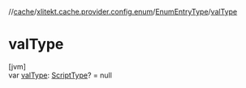 //[cache](../../../index.md)/[xlitekt.cache.provider.config.enum](../index.md)/[EnumEntryType](index.md)/[valType](val-type.md)

# valType

[jvm]\
var [valType](val-type.md): [ScriptType](../../xlitekt.cache.provider.config/-script-type/index.md)? = null
